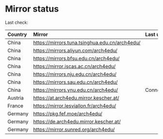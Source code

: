 <script src="./time.js"></script>
# Mirror status
Last check: <script type="text/javascript">localize(1686082684.4921026);</script>

|Country|Mirror|Last update|
|:------|:-----|:----------|
|China|https://mirrors.tuna.tsinghua.edu.cn/arch4edu/|<script type="text/javascript">localize(1686027879);</script>|
|China|https://mirrors.aliyun.com/arch4edu/|<script type="text/javascript">localize(1685948759);</script>|
|China|https://mirrors.bfsu.edu.cn/arch4edu/|<script type="text/javascript">localize(1686027879);</script>|
|China|https://mirror.iscas.ac.cn/arch4edu/|<script type="text/javascript">localize(1686027879);</script>|
|China|https://mirrors.nju.edu.cn/arch4edu/|<script type="text/javascript">localize(1685990190);</script>|
|China|https://mirrors.sau.edu.cn/arch4edu/|<script type="text/javascript">localize(1673850842);</script>|
|China|https://mirrors.ynu.edu.cn/arch4edu/|ConnectTimeout|
|Austria|https://at.arch4edu.mirror.kescher.at/|<script type="text/javascript">localize(1686027879);</script>|
|France|https://mirror.lesviallon.fr/arch4edu/|<script type="text/javascript">localize(1686027879);</script>|
|Germany|https://pkg.fef.moe/arch4edu/|<script type="text/javascript">localize(1686027879);</script>|
|Germany|https://de.arch4edu.mirror.kescher.at/|<script type="text/javascript">localize(1686027879);</script>|
|Germany|https://mirror.sunred.org/arch4edu/|<script type="text/javascript">localize(1686027879);</script>|

<script src="./tablefilter/tablefilter.js"></script>
<script src="./table.js"></script>